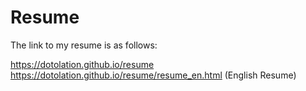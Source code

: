 # Resume

The link to my resume is as follows:

https://dotolation.github.io/resume
https://dotolation.github.io/resume/resume_en.html (English Resume)
